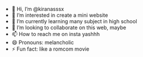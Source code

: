 - 👋 Hi, I’m @kiranasssx
- 👀 I’m interested in create a mini website
- 🌱 I’m currently learning many subject in high school
- 💞️ I’m looking to collaborate on this web, maybe
- 📫 How to reach me on insta yashhh
- 😄 Pronouns: melancholic
- ⚡ Fun fact: like a romcom movie

<!---
kiranasssx/kiranasssx is a ✨ special ✨ repository because its `README.md` (this file) appears on your GitHub profile.
You can click the Preview link to take a look at your changes.
--->
